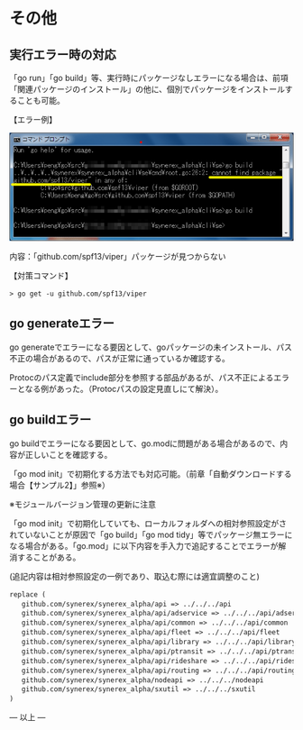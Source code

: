 # その他

## 実行エラー時の対応

 「go run」「go build」等、実行時にパッケージなしエラーになる場合は、前項「関連パッケージのインストール」の他に、個別でパッケージをインストールすることも可能。

 【エラー例】

![](../../img/win/w07msc01.png)

 内容：「github.com/spf13/viper」パッケージが見つからない

 【対策コマンド】

```
> go get -u github.com/spf13/viper
```

## go generateエラー

 go generateでエラーになる要因として、goパッケージの未インストール、パス不正の場合があるので、パスが正常に通っているか確認する。

 Protocのパス定義でinclude部分を参照する部品があるが、パス不正によるエラーとなる例があった。（Protocパスの設定見直しにて解決）。


## go buildエラー

 go buildでエラーになる要因として、go.modに問題がある場合があるので、内容が正しいことを確認する。

「go mod init」で初期化する方法でも対応可能。（前章「自動ダウンロードする場合【サンプル2】」参照※）

 ※モジュールバージョン管理の更新に注意

「go mod init」で初期化していても、ローカルフォルダへの相対参照設定がされていないことが原因で「go build」「go mod tidy」等でパッケージ無エラーになる場合がある。「go.mod」に以下内容を手入力で追記することでエラーが解消することがある。

(追記内容は相対参照設定の一例であり、取込む際には適宜調整のこと)

```mod:go.mod
replace (
   github.com/synerex/synerex_alpha/api => ../../../api
   github.com/synerex/synerex_alpha/api/adservice => ../../../api/adservice
   github.com/synerex/synerex_alpha/api/common => ../../../api/common
   github.com/synerex/synerex_alpha/api/fleet => ../../../api/fleet
   github.com/synerex/synerex_alpha/api/library => ../../../api/library
   github.com/synerex/synerex_alpha/api/ptransit => ../../../api/ptransit
   github.com/synerex/synerex_alpha/api/rideshare => ../../../api/rideshare
   github.com/synerex/synerex_alpha/api/routing => ../../../api/routing
   github.com/synerex/synerex_alpha/nodeapi => ../../../nodeapi
   github.com/synerex/synerex_alpha/sxutil => ../../../sxutil
)
```



― 以上 ―

